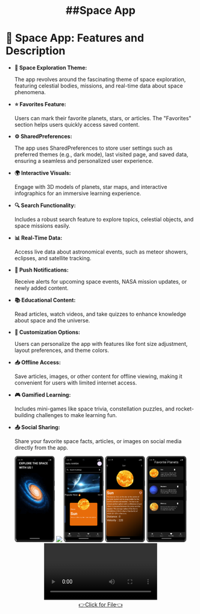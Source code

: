 <h1 align="center">
##Space App
</h1>

<div align="left">

</head>
<body>
    <h1>🌌 Space App: Features and Description</h1>
    <ul>
        <li>
            <strong>🚀 Space Exploration Theme:</strong> 
            <p>The app revolves around the fascinating theme of space exploration, featuring celestial bodies, missions, and real-time data about space phenomena.</p>
        </li>
        <li>
            <strong>⭐ Favorites Feature:</strong> 
            <p>Users can mark their favorite planets, stars, or articles. The "Favorites" section helps users quickly access saved content.</p>
        </li>
        <li>
            <strong>⚙️ SharedPreferences:</strong> 
            <p>The app uses SharedPreferences to store user settings such as preferred themes (e.g., dark mode), last visited page, and saved data, ensuring a seamless and personalized user experience.</p>
        </li>
        <li>
            <strong>🌍 Interactive Visuals:</strong> 
            <p>Engage with 3D models of planets, star maps, and interactive infographics for an immersive learning experience.</p>
        </li>
        <li>
            <strong>🔍 Search Functionality:</strong> 
            <p>Includes a robust search feature to explore topics, celestial objects, and space missions easily.</p>
        </li>
        <li>
            <strong>📊 Real-Time Data:</strong> 
            <p>Access live data about astronomical events, such as meteor showers, eclipses, and satellite tracking.</p>
        </li>
        <li>
            <strong>🔔 Push Notifications:</strong> 
            <p>Receive alerts for upcoming space events, NASA mission updates, or newly added content.</p>
        </li>
        <li>
            <strong>📚 Educational Content:</strong> 
            <p>Read articles, watch videos, and take quizzes to enhance knowledge about space and the universe.</p>
        </li>
        <li>
            <strong>🎨 Customization Options:</strong> 
            <p>Users can personalize the app with features like font size adjustment, layout preferences, and theme colors.</p>
        </li>
        <li>
            <strong>📥 Offline Access:</strong> 
            <p>Save articles, images, or other content for offline viewing, making it convenient for users with limited internet access.</p>
        </li>
        <li>
            <strong>🎮 Gamified Learning:</strong> 
            <p>Includes mini-games like space trivia, constellation puzzles, and rocket-building challenges to make learning fun.</p>
        </li>
        <li>
            <strong>📤 Social Sharing:</strong> 
            <p>Share your favorite space facts, articles, or images on social media directly from the app.</p>
        </li>
    </ul>
</body>
</html>


  </p>
</div>

<div align="center">
  <img src="https://github.com/harshdusane2103/Animation/blob/master/sp.png", width=21%,height=35%>
    <img src="https://github.com/harshdusane2103/Animation/blob/master/sp3.png", width=21%,height=35%>
      <img src="https://github.com/harshdusane2103/Animation/blob/master/h1.png", width=21%,height=35%>
        <img src="https://github.com/harshdusane2103/Animation/blob/master/d1.png", width=21%,height=35%>
          <img src="https://github.com/harshdusane2103/Animation/blob/master/f1.png", width=21%,height=35%>
 
</div>

<div align="center"> 
  <video src="https://github.com/user-attachments/assets/3fba26b0-f91c-4311-9131-40425a013951" controls></video>
</div>





<div align="center">
  <a href="https://github.com/harshdusane2103/Animation/tree/master/lib">👉Click for File👈</a>
</div>
